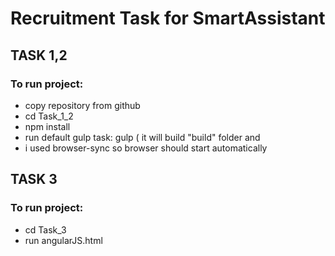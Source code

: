 # Recruitment Task for SmartAssistant

## TASK 1,2
### To run project:
- copy repository from github
- cd Task_1_2
- npm install
- run default gulp task: gulp ( it will build "build" folder and
- i used browser-sync so browser should start automatically

## TASK 3
### To run project:
- cd Task_3
- run angularJS.html

